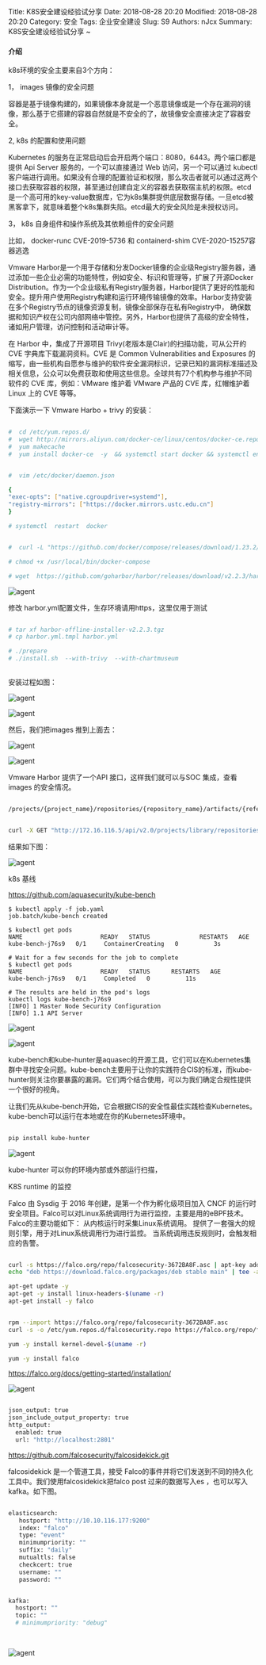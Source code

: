 Title: K8S安全建设经验试分享
Date: 2018-08-28 20:20
Modified: 2018-08-28 20:20
Category: 安全
Tags: 企业安全建设
Slug: S9
Authors: nJcx
Summary: K8S安全建设经验试分享 ~



#### 介绍

k8s环境的安全主要来自3个方向：


1， images 镜像的安全问题

容器是基于镜像构建的，如果镜像本身就是一个恶意镜像或是一个存在漏洞的镜像，那么基于它搭建的容器自然就是不安全的了，故镜像安全直接决定了容器安全。

2,  k8s 的配置和使用问题

Kubernetes 的服务在正常启动后会开启两个端口：8080，6443。两个端口都是提供 Api Server 服务的，一个可以直接通过 Web 访问，另一个可以通过 kubectl 客户端进行调用。如果没有合理的配置验证和权限，那么攻击者就可以通过这两个接口去获取容器的权限，甚至通过创建自定义的容器去获取宿主机的权限。etcd是一个高可用的key-value数据库，它为k8s集群提供底层数据存储。一旦etcd被黑客拿下，就意味着整个k8s集群失陷。etcd最大的安全风险是未授权访问。

3， k8s 自身组件和操作系统及其依赖组件的安全问题

比如， docker-runc CVE-2019-5736 和 containerd-shim CVE-2020-15257容器逃逸



Vmware Harbor是一个用于存储和分发Docker镜像的企业级Registry服务器，通过添加一些企业必需的功能特性，例如安全、标识和管理等，扩展了开源Docker Distribution。作为一个企业级私有Registry服务器，Harbor提供了更好的性能和安全。提升用户使用Registry构建和运行环境传输镜像的效率。Harbor支持安装在多个Registry节点的镜像资源复制，镜像全部保存在私有Registry中， 确保数据和知识产权在公司内部网络中管控。另外，Harbor也提供了高级的安全特性，诸如用户管理，访问控制和活动审计等。

在 Harbor 中，集成了开源项目 Trivy(老版本是Clair)的扫描功能，可从公开的 CVE 字典库下载漏洞资料。CVE 是 Common Vulnerabilities and Exposures 的缩写，由一些机构自愿参与维护的软件安全漏洞标识，记录已知的漏洞标准描述及相关信息，公众可以免费获取和使用这些信息。全球共有77个机构参与维护不同软件的 CVE 库，例如：VMware 维护着 VMware 产品的 CVE 库，红帽维护着Linux 上的 CVE 等等。


下面演示一下 Vmware Harbo + trivy 的安装：


```bash

#  cd /etc/yum.repos.d/
#  wget http://mirrors.aliyun.com/docker-ce/linux/centos/docker-ce.repo
#  yum makecache
#  yum install docker-ce  -y  && systemctl start docker && systemctl enable docker


#  vim /etc/docker/daemon.json

{
"exec-opts": ["native.cgroupdriver=systemd"],  
"registry-mirrors": ["https://docker.mirrors.ustc.edu.cn"]
}

# systemctl  restart  docker 

```

```bash

#  curl -L "https://github.com/docker/compose/releases/download/1.23.2/docker-compose-$(uname -s)-$(uname -m)" -o /usr/local/bin/docker-compose

# chmod +x /usr/local/bin/docker-compose

# wget  https://github.com/goharbor/harbor/releases/download/v2.2.3/harbor-offline-installer-v2.2.3.tgz

```


![agent](../images/1521625902561_.pic_hd.jpg)

修改 harbor.yml配置文件，生存环境请用https，这里仅用于测试


```bash

# tar xf harbor-offline-installer-v2.2.3.tgz 
# cp harbor.yml.tmpl harbor.yml

# ./prepare 
# ./install.sh  --with-trivy  --with-chartmuseum 
 
```

安装过程如图：

![agent](../images/1501625901938_.pic_hd.jpg)



![agent](../images/1541625902778_.pic.jpg)



然后，我们把images 推到上面去：


![agent](../images/1571625903101_.pic.jpg)


![agent](../images/15.50.15.png)


Vmware Harbor 提供了一个API 接口，这样我们就可以与SOC 集成，查看images 的安全情况。


```bash

/projects/{project_name}/repositories/{repository_name}/artifacts/{reference}/additions/vulnerabilities  


curl -X GET "http://172.16.116.5/api/v2.0/projects/library/repositories/fastjson/artifacts/1.2.24/additions/vulnerabilities" -H "accept: application/json" -H "X-Request-Id: 111"

```

结果如下图：

![agent](../images/image.png)



k8s 基线

https://github.com/aquasecurity/kube-bench


```
$ kubectl apply -f job.yaml
job.batch/kube-bench created

$ kubectl get pods
NAME                      READY   STATUS              RESTARTS   AGE
kube-bench-j76s9   0/1     ContainerCreating   0          3s

# Wait for a few seconds for the job to complete
$ kubectl get pods
NAME                      READY   STATUS      RESTARTS   AGE
kube-bench-j76s9   0/1     Completed   0          11s

# The results are held in the pod's logs
kubectl logs kube-bench-j76s9
[INFO] 1 Master Node Security Configuration
[INFO] 1.1 API Server

```


![agent](../images/WechatIMG298.jpeg)


![agent](../images/WechatIMG299.jpeg)




kube-bench和kube-hunter是aquasec的开源工具，它们可以在Kubernetes集群中寻找安全问题。kube-bench主要用于让你的实践符合CIS的标准，而kube-hunter则关注你要暴露的漏洞。它们两个结合使用，可以为我们确定合规性提供一个很好的视角。

让我们先从kube-bench开始，它会根据CIS的安全性最佳实践检查Kubernetes。kube-bench可以运行在本地或在你的Kubernetes环境中。


```bash

pip install kube-hunter

```


![agent](../images/WeChatacd04043ac589270629b297a810ec9d3.png)

kube-hunter 可以你的环境内部或外部运行扫描，




K8S runtime 的监控



Falco 由 Sysdig 于 2016 年创建，是第一个作为孵化级项目加入 CNCF 的运行时安全项目。Falco可以对Linux系统调用行为进行监控，主要是用的eBPF技术。Falco的主要功能如下：
从内核运行时采集Linux系统调用。
提供了一套强大的规则引擎，用于对Linux系统调用行为进行监控。
当系统调用违反规则时，会触发相应的告警。


```bash

curl -s https://falco.org/repo/falcosecurity-3672BA8F.asc | apt-key add -
echo "deb https://download.falco.org/packages/deb stable main" | tee -a /etc/apt/sources.list.d/falcosecurity.list

apt-get update -y
apt-get -y install linux-headers-$(uname -r)
apt-get install -y falco


```


```bash

rpm --import https://falco.org/repo/falcosecurity-3672BA8F.asc
curl -s -o /etc/yum.repos.d/falcosecurity.repo https://falco.org/repo/falcosecurity-rpm.repo

yum -y install kernel-devel-$(uname -r)

yum -y install falco

```


https://falco.org/docs/getting-started/installation/


![agent](../images/imag1e.png)



```bash

json_output: true
json_include_output_property: true
http_output:
  enabled: true
  url: "http://localhost:2801"

```





https://github.com/falcosecurity/falcosidekick.git


falcosidekick 是一个管道工具，接受 Falco的事件并将它们发送到不同的持久化工具中。我们使用falcosidekick把falco post 过来的数据写入es ，也可以写入kafka。如下图。


```bash

elasticsearch:
   hostport: "http://10.10.116.177:9200" 
   index: "falco" 
   type: "event"
   minimumpriority: "" 
   suffix: "daily" 
   mutualtls: false 
   checkcert: true 
   username: "" 
   password: "" 


kafka:
  hostport: "" 
  topic: "" 
  # minimumpriority: "debug" 
  
  
```



![agent](../images/WechatIMG171123.jpeg)


